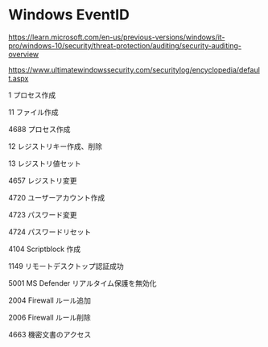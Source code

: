 # Windows EventID

https://learn.microsoft.com/en-us/previous-versions/windows/it-pro/windows-10/security/threat-protection/auditing/security-auditing-overview

https://www.ultimatewindowssecurity.com/securitylog/encyclopedia/default.aspx

1 プロセス作成

11 ファイル作成

4688 プロセス作成

12 レジストリキー作成、削除

13 レジストリ値セット

4657 レジストリ変更

4720 ユーザーアカウント作成

4723 パスワード変更

4724 パスワードリセット

4104 Scriptblock 作成

1149 リモートデスクトップ認証成功

5001 MS Defender リアルタイム保護を無効化

2004 Firewall ルール追加

2006 Firewall ルール削除

4663 機密文書のアクセス
